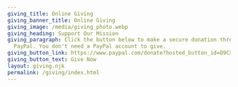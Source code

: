 ```yaml
---
giving_title: Online Giving
giving_banner_title: Online Giving
giving_image: /media/giving_photo.webp
giving_heading: Support Our Mission
giving_paragraph: Click the button below to make a secure donation through
  PayPal. You don't need a PayPal account to give.
giving_button_link: https://www.paypal.com/donate?hosted_button_id=D9CX4Q7YQY5RU
giving_button_text: Give Now
layout: giving.njk
permalink: /giving/index.html
---
```

